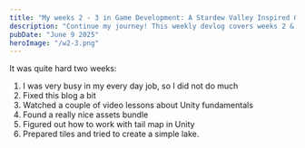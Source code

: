 ```yaml
---
title: "My weeks 2 - 3 in Game Development: A Stardew Valley Inspired Game - Weekly Devlog #2"
description: "Continue my journey! This weekly devlog covers weeks 2 & 3 (25.05-2025 - 08.06.2025) of creating a Stardew Valley Inspired game using Unity game engine."
pubDate: "June 9 2025"
heroImage: "/w2-3.png"
---
```


It was quite hard two weeks:

1. I was very busy in my every day job, so I did not do much
2. Fixed this blog a bit
3. Watched a couple of video lessons about Unity fundamentals
4. Found a really nice assets bundle
5. Figured out how to work with tail map in Unity
6. Prepared tiles and tried to create a simple lake.
